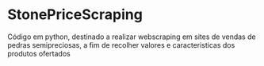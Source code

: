# StonePriceScraping
Código em python, destinado a realizar webscraping em sites de vendas de pedras semipreciosas, a fim de recolher valores e caracteristicas dos produtos ofertados 
